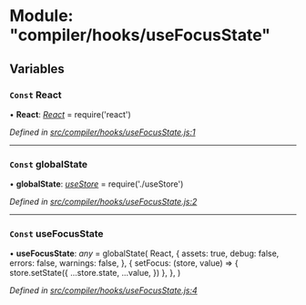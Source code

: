 # Module: "compiler/hooks/useFocusState"

## Variables

### `Const` React

• **React**: *[React](_compiler_hooks_usefocusstate_.md#const-react)* = require('react')

*Defined in [src/compiler/hooks/useFocusState.js:1](https://github.com/roots/bud-support/blob/bd00b72/src/compiler/hooks/useFocusState.js#L1)*

___

### `Const` globalState

• **globalState**: *[useStore](_compiler_hooks_usestore_.md#const-usestore)* = require('./useStore')

*Defined in [src/compiler/hooks/useFocusState.js:2](https://github.com/roots/bud-support/blob/bd00b72/src/compiler/hooks/useFocusState.js#L2)*

___

### `Const` useFocusState

• **useFocusState**: *any* = globalState(
  React,
  {
    assets: true,
    debug: false,
    errors: false,
    warnings: false,
  },
  {
    setFocus: (store, value) => {
      store.setState({
        ...store.state,
        ...value,
      })
    },
  },
)

*Defined in [src/compiler/hooks/useFocusState.js:4](https://github.com/roots/bud-support/blob/bd00b72/src/compiler/hooks/useFocusState.js#L4)*
